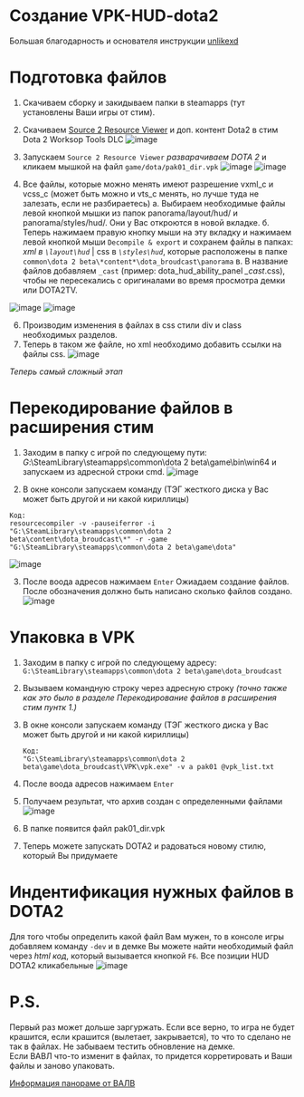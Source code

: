 # Создание VPK-HUD-dota2
Большая благодарность и основателя инструкции [unlikexd](https://github.com/unlikexd)

# Подготовка файлов

1. Скачиваем сборку и закидываем папки в steamapps (тут установлены Ваши игры от стим).
2. Скачиваем [Source 2 Resource Viewer](https://valveresourceformat.github.io/) и доп. контент Dota2 в стим Dota 2 Worksop Tools DLC
![image](https://github.com/user-attachments/assets/f6f43432-276c-43b4-a1fa-aee6b768eb8f)

3. Запускаем  `Source 2 Resource Viewer` *разварачиваем DOTA 2* и кликаем мышкой на файл `game/dota/pak01_dir.vpk`
![image](https://github.com/user-attachments/assets/f304d65f-8d99-4807-8536-81ed9f7742cb)
![image](https://github.com/user-attachments/assets/2dee52fc-d7c8-4682-b061-7f6b58279e54)

4. Все файлы, которые можно менять имеют разрешение vxml_c и vcss_c (может быть можно и vts_c менять, но лучше туда не залезать, если не разбираетесь)
   а. Выбираем необходимые файлы левой кнопкой мышки из папок panorama/layout/hud/ и  panorama/styles/hud/. Они у Вас откроются в новой вкладке. 
   б. Теперь нажимаем правую кнопку мыши на эту вкладку и нажимаем левой кнопкой мыши `Decompile & export` и сохранем файлы в папках: *xml в `\layout\hud`* | css в *`\styles\hud`*, которые расположены в папке `common\dota 2 beta\*content*\dota_broudcast\panorama`
   в. В название файлов добавляем `_cast` (пример: dota_hud_ability_panel *_cast*.css), чтобы не пересекались с оригиналами во время просмотра демки или DOTA2TV.
   
![image](https://github.com/user-attachments/assets/af47b7ef-8a59-4b1b-8649-110ba1528919)
![image](https://github.com/user-attachments/assets/edb8a865-9f78-4ce5-a7c1-6a85bb355b2f)

6. Производим изменения в файлах в css стили div и class необходимых разделов.
7. Теперь в таком же файле, но xml необходимо добавить ссылки на файлы css.
![image](https://github.com/user-attachments/assets/9b9800f5-dd79-45bc-8202-59b5b25350be)



*Теперь самый сложный этап*
# Перекодирование файлов в расширения стим

1. Заходим в папку с игрой по следующему пути:
   *G*:\SteamLibrary\steamapps\common\dota 2 beta\game\bin\win64
   и запускаем из адресной строки cmd.
![image](https://github.com/user-attachments/assets/81822c6f-e51f-4cd7-87a9-b36e0b24157b)

2. В окне консоли запускаем команду (ТЭГ жесткого диска у Вас может быть другой и ни какой кириллицы)
```
Код:
resourcecompiler -v -pauseiferror -i "G:\SteamLibrary\steamapps\common\dota 2 beta\content\dota_broudcast\*" -r -game "G:\SteamLibrary\steamapps\common\dota 2 beta\game\dota"
```
![image](https://github.com/user-attachments/assets/0b405e80-efce-48e6-84ad-0cc39a07061c)

3. После воода адресов нажимаем `Enter`
  Ожиадаем создание файлов. После обозначения должно быть написано сколько файлов создано.
![image](https://github.com/user-attachments/assets/cce7f138-b299-400b-bde8-999d5edec692)

# Упаковка в VPK
1. Заходим в папку с игрой по следующему адресу: `G:\SteamLibrary\steamapps\common\dota 2 beta\game\dota_broudcast`
2. Вызываем командную строку через адресную строку *(точно также как это было в разделе Перекодирование файлов в расширения стим пунтк 1.)*
3. В окне консоли запускаем команду (ТЭГ жесткого диска у Вас может быть другой и ни какой кириллицы)
   ```
   Код:
   "G:\SteamLibrary\steamapps\common\dota 2 beta\game\dota_broudcast\VPK\vpk.exe" -v a pak01 @vpk_list.txt
   ```
4. После воода адресов нажимаем `Enter`
5. Получаем результат, что архив создан с определенными файлами
![image](https://github.com/user-attachments/assets/5cc43e54-04dd-4fd9-ac7f-17bc81dd10c9)

6. В папке появится файл pak01_dir.vpk
7. Теперь можете запускать DOTA2 и радоваться новому стилю, который Вы придумаете

# Индентификация нужных файлов в DOTA2
Для того чтобы определить какой файл Вам мужен, то в консоле игры добавляем команду `-dev` и в демке Вы можете найти необходимый файл через *html код*, который вызывается кнопкой `F6`.
Все позиции HUD DOTA2 кликабельные
![image](https://github.com/user-attachments/assets/605040ac-42d7-49d1-8a06-63d86d43df1a)

# P.S.   
Первый раз может дольше заргуржать. Если все верно, то игра не будет крашится, если крашится (вылетает, закрывается), то что то сделано не так в файлах.
Не забываем тестить обновление на демке.   
Если ВАВЛ что-то изменит в файлах, то придется корретировать и Ваши файлы и заново упаковать.


[Информация панораме от ВАЛВ](https://developer.valvesoftware.com/wiki/Dota_2_Workshop_Tools/Panorama)

